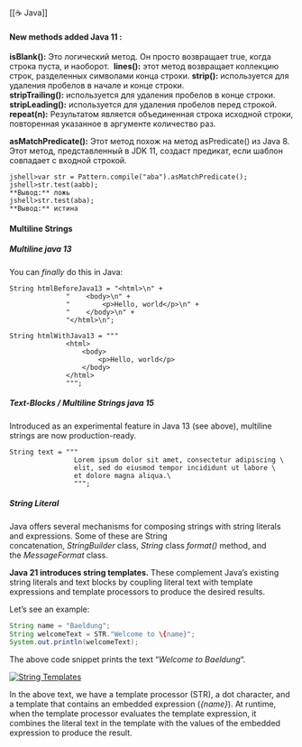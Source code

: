 [[☕️ Java]]

#### New methods added Java 11 : 

**isBlank():** Это логический метод. Он просто возвращает true, когда строка пуста, и наоборот. 
**lines():** этот метод возвращает коллекцию строк, разделенных символами конца строки.
**strip():** используется для удаления пробелов в начале и конце строки.
**stripTrailing():** используется для удаления пробелов в конце строки.
**stripLeading():** используется для удаления пробелов перед строкой.
**repeat(n):** Результатом является объединенная строка исходной строки, повторенная указанное в аргументе количество раз.

**asMatchPredicate():** Этот метод похож на метод asPredicate() из Java 8. Этот метод, представленный в JDK 11, создаст предикат, если шаблон совпадает с входной строкой.
```shell
jshell>var str = Pattern.compile("aba").asMatchPredicate();
jshell>str.test(aabb);
**Вывод:** ложь
jshell>str.test(aba);
**Вывод:** истина
```

#### Multiline Strings
##### Multiline java 13
You can _finally_ do this in Java:

```
String htmlBeforeJava13 = "<html>\n" +
              "    <body>\n" +
              "        <p>Hello, world</p>\n" +
              "    </body>\n" +
              "</html>\n";

String htmlWithJava13 = """
              <html>
                  <body>
                      <p>Hello, world</p>
                  </body>
              </html>
              """;
```

##### Text-Blocks / Multiline Strings java 15

Introduced as an experimental feature in Java 13 (see above), multiline strings are now production-ready.

```
String text = """
                Lorem ipsum dolor sit amet, consectetur adipiscing \
                elit, sed do eiusmod tempor incididunt ut labore \
                et dolore magna aliqua.\
                """;
```

##### String Literal

Java offers several mechanisms for composing strings with string literals and expressions. Some of these are String concatenation, _StringBuilder_ class, _String_ class _format()_ method, and the _MessageFormat_ class.

**Java 21 introduces string templates.** These complement Java’s existing string literals and text blocks by coupling literal text with template expressions and template processors to produce the desired results.

Let’s see an example:

```java
String name = "Baeldung";
String welcomeText = STR."Welcome to \{name}";
System.out.println(welcomeText);
```

The above code snippet prints the text “_Welcome to Baeldung_“.

[![String Templates](https://www.baeldung.com/wp-content/uploads/2024/04/StringTemplates.png)](https://www.baeldung.com/wp-content/uploads/2024/04/StringTemplates.png)

In the above text, we have a template processor (STR), a dot character, and a template that contains an embedded expression (_\{name}_). At runtime, when the template processor evaluates the template expression, it combines the literal text in the template with the values of the embedded expression to produce the result.